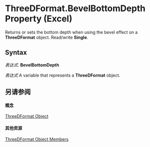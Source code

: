 
# ThreeDFormat.BevelBottomDepth Property (Excel)

Returns or sets the bottom depth when using the bevel effect on a  **ThreeDFormat** object. Read/write **Single**.


## Syntax

 _表达式_. **BevelBottomDepth**

 _表达式_ A variable that represents a **ThreeDFormat** object.


## 另请参阅


#### 概念


[ThreeDFormat Object](9cb41236-6aba-4d6c-a54c-5e177657c8d1.md)
#### 其他资源


[ThreeDFormat Object Members](http://msdn.microsoft.com/library/1693142f-53c2-1185-6162-9a99b3ae25d6%28Office.15%29.aspx)